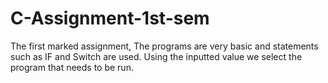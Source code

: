# C-Assignment-1st-sem
The first marked assignment, The programs are very basic and statements such as IF and Switch are used. Using the inputted value we select the program that needs to be run.
